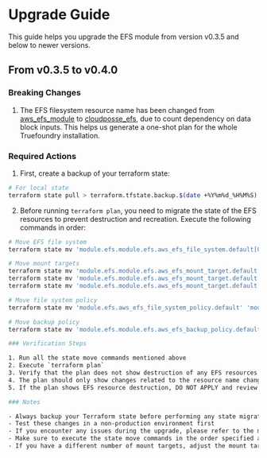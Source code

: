 # Upgrade Guide

This guide helps you upgrade the EFS module from version v0.3.5 and below to newer versions.

## From v0.3.5 to v0.4.0

### Breaking Changes

1. The EFS filesystem resource name has been changed from [aws_efs_module](https://registry.terraform.io/modules/terraform-aws-modules/efs/aws/latest) to [cloudposse_efs](https://registry.terraform.io/modules/cloudposse/efs/aws/latest), due to count dependency on data block inputs. This helps us generate a one-shot plan for the whole Truefoundry installation.

### Required Actions

1. First, create a backup of your terraform state:

```bash
# For local state
terraform state pull > terraform.tfstate.backup.$(date +%Y%m%d_%H%M%S)
```

2. Before running `terraform plan`, you need to migrate the state of the EFS resources to prevent destruction and recreation. Execute the following commands in order:

```bash
# Move EFS file system
terraform state mv 'module.efs.module.efs.aws_efs_file_system.default[0]' 'module.efs.module.efs.aws_efs_file_system.this[0]'

# Move mount targets
terraform state mv 'module.efs.module.efs.aws_efs_mount_target.default[0]' 'module.efs.module.efs.aws_efs_mount_target.this[0]'
terraform state mv 'module.efs.module.efs.aws_efs_mount_target.default[1]' 'module.efs.module.efs.aws_efs_mount_target.this[1]'
terraform state mv 'module.efs.module.efs.aws_efs_mount_target.default[2]' 'module.efs.module.efs.aws_efs_mount_target.this[2]'

# Move file system policy
terraform state mv 'module.efs.aws_efs_file_system_policy.default' 'module.efs.aws_efs_file_system_policy.this'

# Move backup policy
terraform state mv 'module.efs.module.efs.aws_efs_backup_policy.default[0]' 'module.efs.module.efs.aws_efs_backup_policy.policy[0]'

### Verification Steps

1. Run all the state move commands mentioned above
2. Execute `terraform plan`
3. Verify that the plan does not show destruction of any EFS resources
4. The plan should only show changes related to the resource name changes
5. If the plan shows EFS resource destruction, DO NOT APPLY and review the state migration steps

### Notes

- Always backup your Terraform state before performing any state migrations
- Test these changes in a non-production environment first
- If you encounter any issues during the upgrade, please refer to the module documentation or open an issue in the repository
- Make sure to execute the state move commands in the order specified above
- If you have a different number of mount targets, adjust the mount target migration commands accordingly

